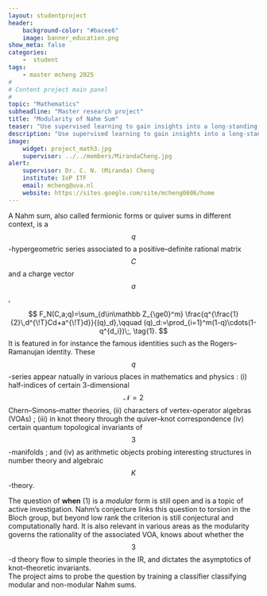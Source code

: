 ```yaml
---
layout: studentproject
header: 
    background-color: "#bacee6"
    image: banner_education.png
show_meta: false
categories:
    -  student
tags:
    - master mcheng 2025
#
# Content project main panel
#
topic: "Mathematics"
subheadline: "Master research project"
title: "Modularity of Nahm Sum"
teaser: "Use supervised learning to gain insights into a long-standing question in analytic number theory"
description: "Use supervised learning to gain insights into a long-standing question in analytic number theory."
image:
    widget: project_math3.jpg
    supervisor: ../../members/MirandaCheng.jpg
alert:
    supervisor: Dr. C. N. (Miranda) Cheng
    institute: IoP ITF
    email: mcheng@uva.nl
    website: https://sites.google.com/site/mcheng0606/home
---
```



A Nahm sum, also called fermionic forms or quiver sums in different context,  is a $$q$$-hypergeometric series associated to a positive–definite rational matrix $$C$$ and a charge vector $$a$$,

$$
F_N(C,a;q)=\sum_{d\in\mathbb Z_{\ge0}^m}
\frac{q^{\frac{1}{2}\,d^{\!T}Cd+a^{\!T}d}}{(q)_d},\qquad (q)_d:=\prod_{i=1}^m(1-q)\cdots(1-q^{d_i})\;, \tag{1}. 
$$
It is featured in for instance the 
 famous identities such as the Rogers–Ramanujan identity.  These $$q$$-series appear natually in various places in mathematics and physics : (i)  half-indices of certain 3-dimensional $$\mathcal N=2$$ Chern–Simons–matter theories, (ii) characters of vertex-operator algebras (VOAs) ; (iii)  in knot theory through the quiver–knot correspondence (iv) certain quantum topological invariants of $$3$$-manifolds ; and (iv) as arithmetic objects probing interesting structures in number theory and algebraic $$K$$-theory.

The question of **when** (1) is a *modular* form is still open and is a topic of active investigation. Nahm’s conjecture links this question to torsion in the Bloch group, but beyond low rank the criterion is still conjectural and computationally hard. 
It is also relevant in various areas as the modularity governs the rationality of the associated VOA, knows about whether the $$3$$-d theory flow to simple theories in the IR, and dictates the asymptotics of knot–theoretic invariants.  
The project aims to probe the question by training a classifier classifying modular and non-modular Nahm sums. 
